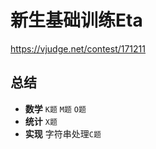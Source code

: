 # 新生基础训练Eta

https://vjudge.net/contest/171211

## 总结

- **数学** `K题` `M题` `O题`
- **统计** `X题`
- **实现** 字符串处理`C题`
